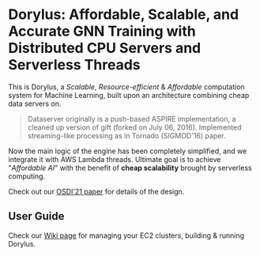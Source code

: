 # Dorylus: Affordable, Scalable, and Accurate GNN Training with Distributed CPU Servers and Serverless Threads

This is Dorylus, a *Scalable*, *Resource-efficient* & *Affordable*
computation system for Machine Learning,
built upon an architecture combining cheap data servers on.

> Dataserver originally is a push-based ASPIRE implementation, a cleaned up version of gift (forked on July 06, 2016). Implemented streaming-like processing as in Tornado (SIGMOD'16) paper.

Now the main logic of the engine has been completely simplified, and we integrate it with AWS Lambda threads. Ultimate goal is to achieve "*Affordable AI*" with the benefit of **cheap scalability** brought by serverless computing.

Check out our [OSDI'21 paper](http://web.cs.ucla.edu/~harryxu/papers/dorylus-osdi21.pdf) for details of the design. 

## User Guide

Check our [Wiki page](https://github.com/uclasystem/Dorylus/wiki) for managing your EC2 clusters, building & running Dorylus.
